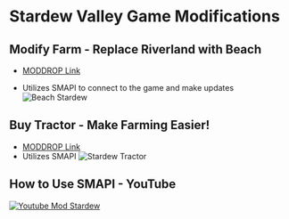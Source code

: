 # Stardew Valley Game Modifications
## Modify Farm - Replace Riverland with Beach
* [MODDROP Link](https://www.moddrop.com/stardew-valley/mods/606555-small-beach-farm)
-  Utilizes SMAPI to connect to the game and make updates
![Beach Stardew](https://github.com/user-attachments/assets/efd0dff9-2d04-4512-97b4-dc51f4845023)
## Buy Tractor - Make Farming Easier!
* [MODDROP Link](https://www.moddrop.com/stardew-valley/mods/606639-tractor-mod)
* Utilizes SMAPI
![Stardew Tractor](https://github.com/user-attachments/assets/f7ad6c9f-0fe4-4b5a-88f6-e6f1029a1198)
## How to Use SMAPI - YouTube
[![Youtube Mod Stardew](https://github.com/user-attachments/assets/a15d9b47-a259-47e7-ae9d-9111f066a33c)](http://www.youtube.com/watch?v=BkohJW_TFRg&t=39s)

